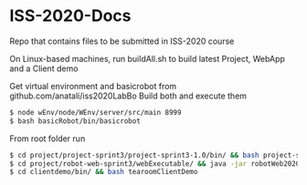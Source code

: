 # ISS-2020-Docs
Repo that contains files to be submitted in ISS-2020 course

On Linux-based machines, run buildAll.sh to build latest Project, WebApp and a Client demo

Get virtual environment and basicrobot from github.com/anatali/iss2020LabBo
Build both and execute them

```sh
$ node wEnv/node/WEnv/server/src/main 8999
$ bash basicRobot/bin/basicrobot
```

From root folder run

```sh
$ cd project/project-sprint3/project-sprint3-1.0/bin/ && bash project-sprint3
$ cd project/robot-web-sprint3/webExecutable/ && java -jar robotWeb2020-1.0.jar
$ cd clientdemo/bin/ && bash tearoomClientDemo
```
